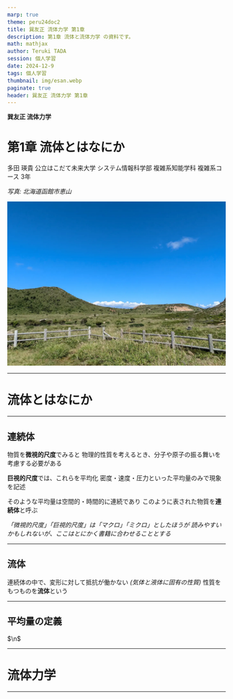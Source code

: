 ```yaml
---
marp: true
theme: peru24doc2
title: 巽友正 流体力学 第1章 
description: 第1章 流体と流体力学 の資料です。
math: mathjax
author: Teruki TADA
session: 個人学習
date: 2024-12-9
tags: 個人学習
thumbnail: img/esan.webp
paginate: true
header: 巽友正 流体力学 第1章 
---
```


**巽友正 流体力学**
# 第1章 流体とはなにか

多田 瑛貴
公立はこだて未来大学 システム情報科学部
複雑系知能学科 複雑系コース 3年

*写真: 北海道函館市恵山*

![bg right:40%](img/esan.webp)

---

# 流体とはなにか

---

## 連続体
物質を**微視的尺度**でみると
物理的性質を考えるとき、分子や原子の振る舞いを考慮する必要がある

**巨視的尺度**では、これらを平均化
密度・速度・圧力といった平均量のみで現象を記述

そのような平均量は空間的・時間的に連続であり
このように表された物質を**連続体**と呼ぶ

*「微視的尺度」「巨視的尺度」は「マクロ」「ミクロ」としたほうが
 読みやすいかもしれないが、ここはとにかく書籍に合わせることとする*

---

## 流体

連続体の中で、変形に対して抵抗が働かない *(気体と液体に固有の性質)*
性質をもつものを**流体**という

---

## 平均量の定義

$\n$



---

# 流体力学

---